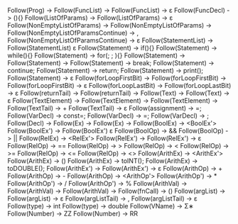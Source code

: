 Follow(Prog) -> <FuncList>
Follow(FuncList) -> <FuncDecl><FuncList> 
Follow(FuncList) -> ε
Follow(FuncDecl) -> <Decl>(<ListOfParams>){<StatementList>}
Follow(ListOfParams) -> <NonEmptyListOfParams> 
Follow(ListOfParams) -> ε
Follow(NonEmptyListOfParams) -> <Decl> 
Follow(NonEmptyListOfParams) -> <NonEmptyListOfParamsContinue>
Follow(NonEmptyListOfParamsContinue) -> ,<Decl> 
Follow(NonEmptyListOfParamsContinue) -> ε
Follow(StatementList) -> <Statement><StatementList> 
Follow(StatementList) ε
Follow(Statement) -> if(<BoolEx>){<StatementList>}
Follow(Statement) -> while(<BoolEx>){<StatementList>}
Follow(Statement) -> for(<forLoopFirstBit>; <BoolEx>; <forLoopLastBit>){<StatementList>}
Follow(Statement) -> <assignment>
Follow(Statement) -> <VarDecl>
Follow(Statement) -> break;
Follow(Statement) -> continue;
Follow(Statement) -> return<returnTail>;
Follow(Statement) -> print(<Text>);
Follow(Statement) -> ε
Follow(forLoopFirstBit) -> <VarDecl> 
Follow(forLoopFirstBit) -> <assignment>
Follow(forLoopFirstBit) -> ε
Follow(forLoopLastBit) -> <assignment> 
Follow(forLoopLastBit) -> ε
Follow(returnTail) -> <number>
Follow(returnTail) -> <VName>
Follow(Text) -> <TextElement><TextTail>
Follow(Text) -> ε
Follow(TextElement) -> <String>
Follow(TextElement) -> <number>
Follow(TextElement) -> <VName>
Follow(TextTail) -> + <TextElement><TextTail>
Follow(TextTail) -> ε
Follow(assignment) -> <VName>=<Ex>;
Follow(VarDecl) -> const<Decl>=<Ex>;
Follow(VarDecl) -> <Decl>=<Ex>; 
Follow(VarDecl) -> <Decl>;
Follow(Decl) -> <Type><VName>
Follow(Ex) -> <BoolEx> 
Follow(Ex) -> <ArithEx> 
Follow(BoolEx) -> <RelEx><BoolEx'> 
Follow(BoolEx') -> <BoolOp><BoolEx>
Follow(BoolEx') ε
Follow(BoolOp) -> &&
Follow(BoolOp) -> || 
Follow(RelEx) -> <ArithEx><RelEx'>
Follow(RelEx') -> <RelOp><ArithEx>
Follow(RelEx') -> ε
Follow(RelOp) -> ==
Follow(RelOp) -> >
Follow(RelOp) -> <
Follow(RelOp) -> >=
Follow(RelOp) -> <=
Follow(RelOp) -> <>
Follow(ArithEx) -> <ArithVal><ArithEx'>
Follow(ArithEx) -> (<ArithEx>)
Follow(ArithEx) -> toINT(<ArithEx>);
Follow(ArithEx) -> toDOUBLE(<ArithEx>);
Follow(ArithEx') -> <ArithOp><ArithEx>
Follow(ArithEx') -> ε
Follow(ArithOp) -> +
Follow(ArithOp) -> -
Follow(ArithOp) -> <ArithOp'>
Follow(ArithOp') -> *
Follow(ArithOp') -> / 
Follow(ArithOp') -> %
Follow(ArithVal) -> <fnCall>
Follow(ArithVal) -> <Number>
Follow(ArithVal) -> <VName>
Follow(fnCall) -> <VName>(<argList>)
Follow(argList) -> <Ex><argListTail>
Follow(argList) -> ε
Follow(argListTail) -> ,<Ex><argListTail>
Follow(argListTail) -> ε
Follow(type) -> int
Follow(type) -> double
Follow(VName) -> Σ∗
Follow(Number) -> ZZ
Follow(Number) -> RR